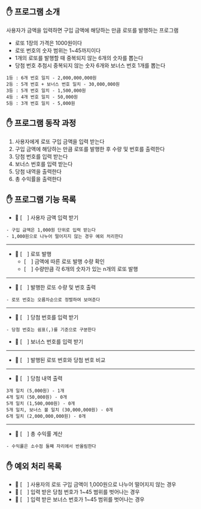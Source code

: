 ## ✋ 프로그램 소개
사용자가 금액을 입력하면 구입 금액에 해당하는 만큼 로또를 발행하는 프로그램
- 로또 1장의 가격은 1000원이다
- 로또 번호의 숫자 범위는 1~45까지이다
- 1개의 로또를 발행할 때 중복되지 않는 6개의 숫자를 뽑는다
- 당첨 번호 추첨시 중복되지 않는 숫자 6개와 보너스 번호 1개를 뽑는다
```
1등 : 6개 번호 일치 - 2,000,000,000원
2등 : 5개 번호 + 보너스 번호 일치 - 30,000,000원
3등 : 5개 번호 일치 - 1,500,000원
4등 : 4개 번호 일치 - 50,000원
5등 : 3개 번호 일치 - 5,000원
```

## ✋ 프로그램 동작 과정
1. 사용자에게 로또 구입 금액을 입력 받는다
2. 구입 금액에 해당하는 만큼 로또를 발행한 후 수량 및 번호를 출력한다
3. 당첨 번호를 입력 받는다
4. 보너스 번호를 입력 받는다
5. 당첨 내역을 출력한다
6. 총 수익률을 출력한다

## ✋ 프로그램 기능 목록
- 🚩 [　] 사용자 금액 입력 받기
```
- 구입 금액은 1,000원 단위로 입력 받는다
- 1,000원으로 나누어 떨어지지 않는 경우 예외 처리한다
```
---
- 🚩 [　] 로또 발행
  - [　] 금액에 따른 로또 발행 수량 확인
  - [　] 수량만큼 각 6개의 숫자가 있는 n개의 로또 발행
---
- 🚩 [　] 발행한 로또 수량 및 번호 출력
```
- 로또 번호는 오름차순으로 정렬하여 보여준다 
```
---
- 🚩 [　] 당첨 번호를 입력 받기
```
- 당첨 번호는 쉼표(,)를 기준으로 구분한다
```
- 🚩 [　] 보너스 번호를 입력 받기
---
- 🚩 [　] 발행된 로또 번호와 당첨 번호 비교
---
- 🚩 [　] 당첨 내역 출력
```
3개 일치 (5,000원) - 1개
4개 일치 (50,000원) - 0개
5개 일치 (1,500,000원) - 0개
5개 일치, 보너스 볼 일치 (30,000,000원) - 0개
6개 일치 (2,000,000,000원) - 0개
```
---
- 🚩 [　] 총 수익률 계산
```
- 수익률은 소수점 둘째 자리에서 반올림한다
```

## ✋ 예외 처리 목록
- 🚩 [　] 사용자의 로또 구입 금액이 1,000원으로 나누어 떨어지지 않는 경우
- 🚩 [　] 입력 받은 당첨 번호가 1~45 범위를 벗어나는 경우
- 🚩 [　] 입력 받은 보너스 번호가 1~45 범위를 벗어나는 경우
